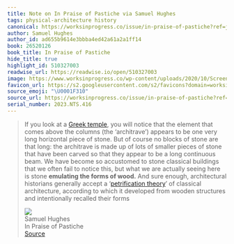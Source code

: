 ```yaml
---
title: Note on In Praise of Pastiche via Samuel Hughes
tags: physical-architecture history
canonical: https://worksinprogress.co/issue/in-praise-of-pastiche?ref=jackcheng.com
author: Samuel Hughes
author_id: ad655b9614e3bbba4ed42a61a2a1ff14
book: 26520126
book_title: In Praise of Pastiche
hide_title: true
highlight_id: 510327003
readwise_url: https://readwise.io/open/510327003
image: https://www.worksinprogress.co/wp-content/uploads/2020/10/Screenshot-2020-10-20-at-00.54.42.png
favicon_url: https://s2.googleusercontent.com/s2/favicons?domain=worksinprogress.co
source_emoji: "\U0001F310"
source_url: https://worksinprogress.co/issue/in-praise-of-pastiche?ref=jackcheng.com#:~:text=If%20you%20look,recalled%20their%20forms
serial_number: 2023.NTS.416
---
```

> If you look at a [Greek temple](https://en.wikipedia.org/wiki/Parthenon#/media/File:The_Parthenon_in_Athens.jpg), you will notice that the element that comes above the columns (the ‘architrave’) appears to be one very long horizontal piece of stone. But of course no blocks of stone are that long: the architrave is made up of lots of smaller pieces of stone that have been carved so that they appear to be a long continuous beam. We have become so accustomed to stone classical buildings that we often fail to notice this, but what we are actually seeing here is stone **emulating the forms of wood.** And sure enough, architectural historians generally accept a ‘[petrification theory](https://en.wikipedia.org/wiki/Classical_architecture#Petrification)’ of classical architecture, according to which it developed from wooden structures and intentionally recalled their forms
> <div class="quoteback-footer"><div class="quoteback-avatar"><img class="mini-favicon" src="https://s2.googleusercontent.com/s2/favicons?domain=worksinprogress.co"></div><div class="quoteback-metadata"><div class="metadata-inner"><span style="display:none">FROM:</span><div aria-label="Samuel Hughes" class="quoteback-author"> Samuel Hughes</div><div aria-label="In Praise of Pastiche" class="quoteback-title"> In Praise of Pastiche</div></div></div><div class="quoteback-backlink"><a target="_blank" aria-label="go to the full text of this quotation" rel="noopener" href="https://worksinprogress.co/issue/in-praise-of-pastiche?ref=jackcheng.com#:~:text=If%20you%20look,recalled%20their%20forms" class="quoteback-arrow"> Source</a></div></div>